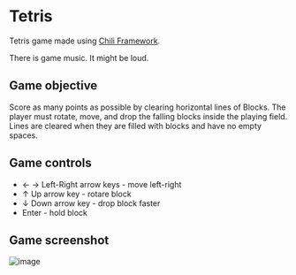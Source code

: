 # Tetris
Tetris game made using [Chili Framework](https://github.com/planetchili/chili_framework).

There is game music. It might be loud.

## Game objective
Score as many points as possible by clearing horizontal lines of Blocks.
The player must rotate, move, and drop the falling blocks inside the playing field.
Lines are cleared when they are filled with blocks and have no empty spaces.

## Game controls
- &#8592; &#8594; Left-Right arrow keys - move left-right
- &#8593; Up arrow key - rotare block
- &#8595; Down arrow key - drop block faster
- Enter - hold block

## Game screenshot
![image](https://user-images.githubusercontent.com/70910743/165393922-25720661-feba-468e-b570-6b0de899f604.png)
